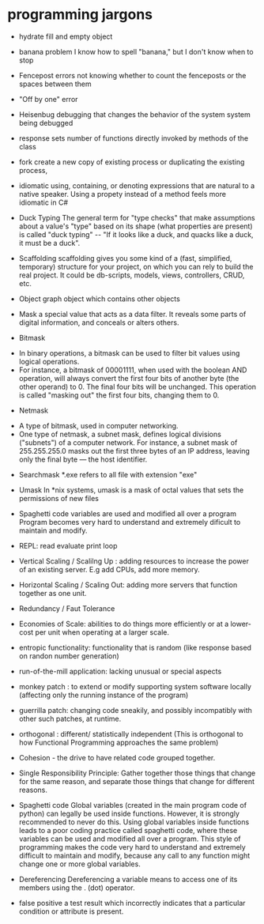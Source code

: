 # programming jargons

* hydrate
fill and empty object

* banana problem
I know how to spell "banana," but I don't know when to stop

* Fencepost errors
not knowing whether to count the fenceposts or the spaces between them

* "Off by one" error

* Heisenbug
debugging that changes the behavior of the system system being debugged

* response sets
number of functions directly invoked by methods of the class

* fork
create a new copy of existing process or duplicating the existing process,

* idiomatic
using, containing, or denoting expressions that are natural to a native speaker.
Using a propety instead of a method feels more idiomatic in C#

* Duck Typing
The general term for "type checks" that make assumptions about a value's "type" based on its shape (what properties are present) is called "duck typing" -- "If it looks like a duck, and quacks like a duck, it must be a duck".

* Scaffolding
scaffolding gives you some kind of a (fast, simplified, temporary) structure for your project, on which you can rely to build the real project.
It could be db-scripts, models, views, controllers, CRUD, etc.

* Object graph
object which contains other objects

* Mask
a special value that acts as a data filter. It reveals some parts of digital information, and conceals or alters others.

* Bitmask
- In binary operations, a bitmask can be used to filter bit values using logical operations.
- For instance, a bitmask of 00001111, when used with the boolean AND operation, will always convert the first four bits of another byte (the other operand) to 0. The final four bits will be unchanged. This operation is called "masking out" the first four bits, changing them to 0.

* Netmask
- A type of bitmask, used in computer networking.
- One type of netmask, a subnet mask, defines logical divisions ("subnets") of a computer network. For instance, a subnet mask of 255.255.255.0 masks out the first three bytes of an IP address, leaving only the final byte — the host identifier.

* Searchmask
*.exe refers to all file with extension "exe"

* Umask
In *nix systems, umask is a mask of octal values that sets the permissions of new files

* Spaghetti code
variables are used and modified all over a program
Program becomes very hard to understand and extremely dificult to maintain and modify.

* REPL: read evaluate print loop

* Vertical Scaling / Scalilng Up : adding resources to increase the power of an existing server. E.g add CPUs, add more memory.
* Horizontal Scaling / Scaling Out: adding more servers that function together as one unit.

* Redundancy / Faut Tolerance

* Economies of Scale: abilities to do things more efficiently or at a lower-cost per unit when operating at a larger scale.

* entropic functionality: functionality that is random (like response based on randon number generation)

* run-of-the-mill application: lacking unusual or special aspects

* monkey patch : to extend or modify supporting system software locally (affecting only the running instance of the program)

* guerrilla patch: changing code sneakily, and possibly incompatibly with other such patches, at runtime.

* orthogonal : different/ statistically independent (This is orthogonal to how Functional Programming approaches the same problem)

* Cohesion - the drive to have related code grouped together.

* Single Responsibility Principle: Gather together those things that change for the same reason, and separate those things that change for different reasons.

* Spaghetti code
Global variables (created in the main program code of python) can legally be used inside functions. However, it is strongly recommended to never do this. Using global variables inside functions leads to a poor coding practice called spaghetti code, where these variables can be used and modified all over a program. This style of programming makes the code very hard to understand and extremely difficult to maintain and modify, because any call to any function might change one or more global variables.

* Dereferencing
Dereferencing a variable means to access one of its members using the . (dot) operator.

* false positive
a test result which incorrectly indicates that a particular condition or attribute is present.


